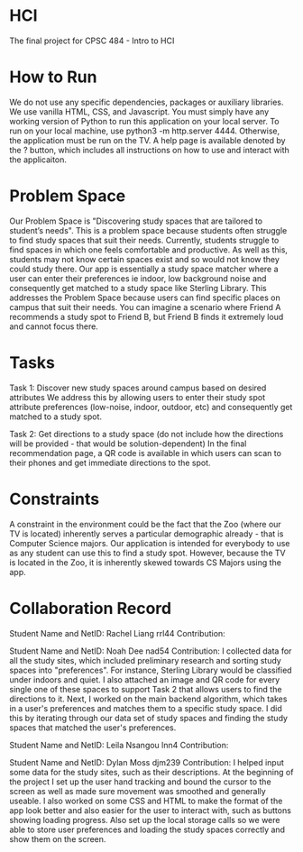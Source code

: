 # HCI
The final project for CPSC 484 - Intro to HCI

# How to Run
We do not use any specific dependencies, packages or auxiliary libraries. We use vanilla HTML, CSS, and Javascript. You must simply have any working version of Python to run this application on your local server. To run on your local machine, use python3 -m http.server 4444. Otherwise, the application must be run on the TV. A help page is available denoted by the ? button, which includes all instructions on how to use and interact with the applicaiton. 

# Problem Space
Our Problem Space is "Discovering study spaces that are tailored to student’s needs". This is a problem space because students often struggle to find study spaces that suit their needs. Currently, students struggle to find spaces in which one feels comfortable and productive. As well as this, students may not know certain spaces exist and so would not know they could study there. Our app is essentially a study space matcher where a user can enter their preferences ie indoor, low background noise and consequently get matched to a study space like Sterling Library. This addresses the Problem Space because users can find specific places on campus that suit their needs. You can imagine a scenario where Friend A recommends a study spot to Friend B, but Friend B finds it extremely loud and cannot focus there. 

# Tasks
Task 1:
Discover new study spaces around campus based on desired attributes 
We address this by allowing users to enter their study spot attribute preferences (low-noise, indoor, outdoor, etc) and consequently get matched to a study spot.

Task 2:
Get directions to a study space (do not include how the directions will be provided - that would be solution-dependent)
In the final recommendation page, a QR code is available in which users can scan to their phones and get immediate directions to the spot. 

# Constraints
A constraint in the environment could be the fact that the Zoo (where our TV is located) inherently serves a particular demographic already - that is Computer Science majors. Our application is intended for everybody to use as any student can use this to find a study spot. However, because the TV is located in the Zoo, it is inherently skewed towards CS Majors using the app. 

# Collaboration Record
Student Name and NetID: Rachel Liang rrl44
Contribution: 

Student Name and NetID: Noah Dee nad54
Contribution: I collected data for all the study sites, which included preliminary research and sorting study spaces into "preferences". For instance, Sterling Library would be classified under indoors and quiet. I also attached an image and QR code for every single one of these spaces to support Task 2 that allows users to find the directions to it. Next, I worked on the main backend algorithm, which takes in a user's preferences and matches them to a specific study space. I did this by iterating through our data set of study spaces and finding the study spaces that matched the user's preferences.

Student Name and NetID: Leila Nsangou lnn4
Contribution:

Student Name and NetID: Dylan Moss djm239
Contribution: I helped input some data for the study sites, such as their descriptions. At the beginning of the project I set up the user hand tracking and bound the cursor to the screen as well as made sure movement was smoothed and generally useable. I also worked on some CSS and HTML to make the format of the app look better and also easier for the user to interact with, such as buttons showing loading progress. Also set up the local storage calls so we were able to store user preferences and loading the study spaces correctly and show them on the screen.